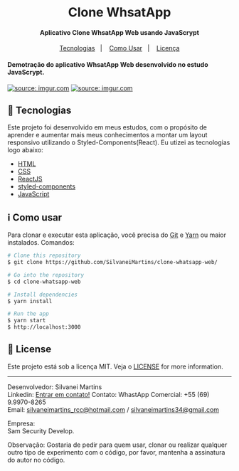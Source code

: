 <h1 align="center">
    Clone WhsatApp
</h1>

<h4 align="center">
  Aplicativo Clone WhsatApp Web usando JavaScrypt
</h4>

<p align="center">
  <a href="#rocket-tecnologias">Tecnologias</a>&nbsp;&nbsp;&nbsp;|&nbsp;&nbsp;&nbsp;
  <a href="#information_source-como-usar">Como Usar</a>&nbsp;&nbsp;&nbsp;|&nbsp;&nbsp;&nbsp;
  <a href="#memo-license">Licença</a>
</p>

<h4 align="left">
  Demotração do aplicativo WhsatApp Web desenvolvido no estudo JavaScrypt.
</h4>

<a href="https://imgur.com/lplvo2Y"><img src="https://i.imgur.com/lplvo2Y.png" title="source: imgur.com" /></a>
<a href="https://imgur.com/EswkGOT"><img src="https://i.imgur.com/EswkGOT.png" title="source: imgur.com" /></a>

## :rocket: Tecnologias

Este projeto foi desenvolvido em meus estudos, com o propósito de aprender e aumentar mais meus conhecimentos a montar um layout responsivo utilizando o Styled-Components(React). Eu utizei as tecnologias logo abaixo:

-  [HTML](https://developer.mozilla.org/pt-BR/docs/Web/HTML)
-  [CSS](https://developer.mozilla.org/pt-BR/docs/Web/CSS/)
-  [ReactJS](https://reactjs.org/)
-  [styled-components](https://www.styled-components.com/)
-  [JavaScript](https://www.javascript.com/)

## :information_source: Como usar

Para clonar e executar esta aplicação, você precisa do [Git](https://git-scm.com) e [Yarn](https://yarnpkg.com/) ou maior instalados. Comandos:

```bash
# Clone this repository
$ git clone https://github.com/SilvaneiMartins/clone-whatsapp-web/

# Go into the repository
$ cd clone-whatsapp-web

# Install dependencies
$ yarn install

# Run the app
$ yarn start
$ http://localhost:3000 
```

## :memo: License
Este projeto está sob a licença MIT. Veja o [LICENSE](https://github.com/SilvaneiMartins/clone-whatsapp-web/blob/master/LICENSE) for more information.

---

Desenvolvedor: Silvanei Martins<br>
Linkedin: [Entrar em contato!](https://www.linkedin.com/in/silvanei-martins-a5412436/)
Contato: WhastApp Comercial: +55 (69) 9.9970-8265<br>
Email: silvaneimartins_rcc@hotmail.com / silvaneimartins34@gmail.com<br>

Empresa: <br>
Sam Security Develop.

Observação: Gostaria de pedir para quem usar, clonar ou realizar qualquer outro tipo de experimento com o código,
por favor, mantenha a assinatura do autor no código.
